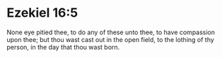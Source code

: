 # Ezekiel 16:5

None eye pitied thee, to do any of these unto thee, to have compassion upon thee; but thou wast cast out in the open field, to the lothing of thy person, in the day that thou wast born.
